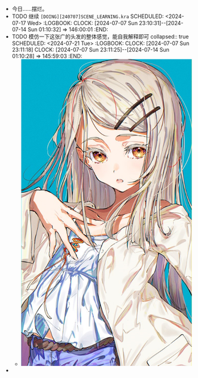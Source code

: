 - 今日……摆烂。
- TODO 继续 `[DOING][240707]SCENE_LEARNING.kra`
  SCHEDULED: <2024-07-17 Wed>
  :LOGBOOK:
  CLOCK: [2024-07-07 Sun 23:10:31]--[2024-07-14 Sun 01:10:32] =>  146:00:01
  :END:
- TODO 模仿一下这张广的头发的整体感觉，能自我解释即可
  collapsed:: true
  SCHEDULED: <2024-07-21 Tue>
  :LOGBOOK:
  CLOCK: [2024-07-07 Sun 23:11:18]
  CLOCK: [2024-07-07 Sun 23:11:25]--[2024-07-14 Sun 01:10:28] =>  145:59:03
  :END:
	- ![1720321532878.png](../assets/1720321532878_1720365306453_0.png)
-